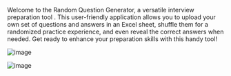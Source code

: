 Welcome to the Random Question Generator, a versatile interview preparation tool . This user-friendly application allows you to upload your own set of questions and answers in an Excel sheet, shuffle them for a randomized practice experience, and even reveal the correct answers when needed. Get ready to enhance your preparation skills with this handy tool!

![image](https://github.com/mechtester/Random-Question/assets/79408923/db129ac1-64bd-4e27-81a9-9675c6d6fe9d)


![image](https://github.com/mechtester/Random-Question/assets/79408923/7e999c5d-7fd2-463f-827f-36576b14a765)

